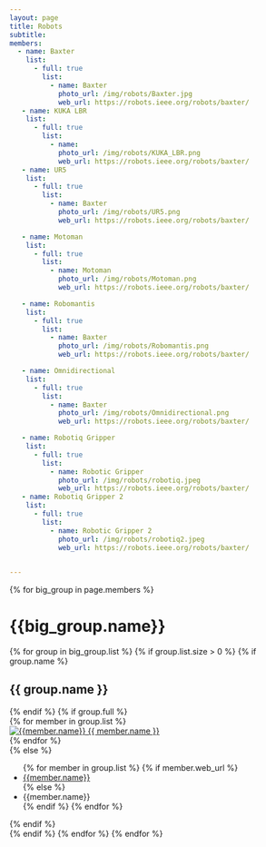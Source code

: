 ```yaml
---
layout: page
title: Robots
subtitle:
members:
  - name: Baxter
    list:
      - full: true
        list:
          - name: Baxter
            photo_url: /img/robots/Baxter.jpg
            web_url: https://robots.ieee.org/robots/baxter/
   - name: KUKA LBR
    list:
      - full: true
        list:
          - name: 
            photo_url: /img/robots/KUKA_LBR.png
            web_url: https://robots.ieee.org/robots/baxter/ 
   - name: UR5
    list:
      - full: true
        list:
          - name: Baxter
            photo_url: /img/robots/UR5.png
            web_url: https://robots.ieee.org/robots/baxter/ 

   - name: Motoman
    list:
      - full: true
        list:
          - name: Motoman
            photo_url: /img/robots/Motoman.png
            web_url: https://robots.ieee.org/robots/baxter/ 

   - name: Robomantis
    list:
      - full: true
        list:
          - name: Baxter
            photo_url: /img/robots/Robomantis.png
            web_url: https://robots.ieee.org/robots/baxter/ 

   - name: Omnidirectional
    list:
      - full: true
        list:
          - name: Baxter
            photo_url: /img/robots/Omnidirectional.png
            web_url: https://robots.ieee.org/robots/baxter/ 

   - name: Robotiq Gripper
    list:
      - full: true
        list:
          - name: Robotic Gripper
            photo_url: /img/robots/robotiq.jpeg
            web_url: https://robots.ieee.org/robots/baxter/  
   - name: Robotiq Gripper 2
    list:
      - full: true
        list:
          - name: Robotic Gripper 2
            photo_url: /img/robots/robotiq2.jpeg
            web_url: https://robots.ieee.org/robots/baxter/ 

  
---
```


<div class="row">
  {% for big_group in page.members %}
    <h1> {{big_group.name}} </h1>
    {% for group in big_group.list %}
    {% if group.list.size > 0 %}
      {% if group.name %}
        <h2>{{ group.name }}</h2>
      {% endif %}
      {% if group.full %}
      <div class="row member-row">
        {% for member in group.list %}
          <div class="col-xl-3 col-lg-3 col-md-3 text-center col-sm-6 col-xs-6 member-col">
            <a target="_blank" href="{{ member.web_url }}">
              <img class="img-responsive" src="{{ member.photo_url }}" alt="{{member.name}}">
            </a>
            <a target="_blank" href="{{ member.web_url }}">
              {{ member.name }}
            </a>
          </div>
        {% endfor %}
      </div>
      {% else %}
        <ul>
          {% for member in group.list %}
            {% if member.web_url %}
              <li><a href="{{member.web_url}}"> {{member.name}} </a></li>
            {% else %}
              <li><a> {{member.name}} </a></li>
            {% endif %}
          {% endfor %}
        </ul>
      {% endif %}
    <br>
    {% endif %}
    {% endfor %}
  {% endfor %}
</div>


<!-- <h3 id="undergraduate-students">Undergraduate students</h3>
<ul>
</ul>
</div> -->

<!-- <h2 id="collaborators">Collaborators</h2> -->
<!-- <ul>
  <li><a href="https://www.cs.cmu.edu/~astein/">Aaron Steinfeld</a></li>
  <li><a href="https://www.cs.cmu.edu/~kkitani/">Kris Kitani</a></li>
  <li><a href="http://www.lauravherlant.com/">Laura Herlant</a></li>
</ul> -->
